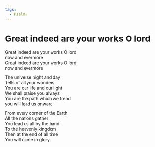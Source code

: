 ```yaml
---
tags:
  - Psalms
---
```



  
# Great indeed are your works O lord  
  
Great indeed are your works O lord  
now and evermore  
Great indeed are your works O lord  
now and evermore  
  
The universe night and day  
Tells of all your wonders  
You are our life and our light  
We shall praise you always  
You are the path which we tread  
you will lead us onward  
  
From every corner of the Earth  
All the nations gather  
You lead us all by the hand  
To the heavenly kingdom  
Then at the end of all time  
You will come in glory.  
